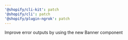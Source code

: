 ```yaml
---
'@shopify/cli-kit': patch
'@shopify/cli': patch
'@shopify/plugin-ngrok': patch
---
```


Improve error outputs by using the new Banner component
